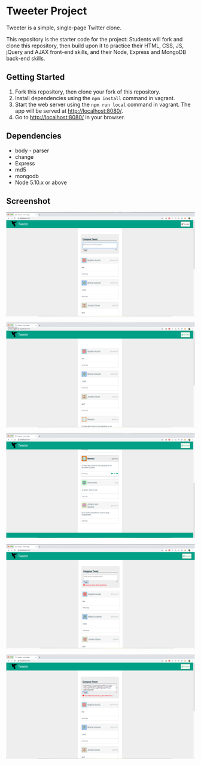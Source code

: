 # Tweeter Project

Tweeter is a simple, single-page Twitter clone.

This repository is the starter code for the project: Students will fork and clone this repository, then build upon it to practice their HTML, CSS, JS, jQuery and AJAX front-end skills, and their Node, Express and MongoDB back-end skills.

## Getting Started

1. Fork this repository, then clone your fork of this repository.
2. Install dependencies using the `npm install` command in vagrant.
3. Start the web server using the `npm run local` command in vagrant. The app will be served at <http://localhost:8080/>.
4. Go to <http://localhost:8080/> in your browser.

## Dependencies

- body - parser
- change
- Express
- md5
- mongodb 
- Node 5.10.x or above

## Screenshot
!["Screenshot of tweet compose box"](https://github.com/RachelTWQ/tweeter/blob/master/docs/tweet-box.png)

!["Screenshot of tweets"](https://github.com/RachelTWQ/tweeter/blob/master/docs/tweet.png)

!["Screenshot of tweet hover"](https://github.com/RachelTWQ/tweeter/blob/master/docs/tweet-hover.png)

!["Screenshot error message of empty tweet"](https://github.com/RachelTWQ/tweeter/blob/master/docs/empty-error-msg.png)

!["Screenshot error message of tweet over 140 characters"](https://github.com/RachelTWQ/tweeter/blob/master/docs/long-tweet-error-msg.png)
